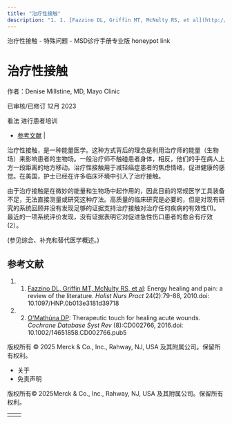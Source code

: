 ```yaml
---
title: "治疗性接触"
description: "1. 1. [Fazzino DL, Griffin MT, McNulty RS, et al](http://www.ncbi.nlm.nih.gov/pubmed/20186018): Energy healing and pain: a review of the literature. _Holist Nurs Pract_ 24(2):79-88, 2010.doi: 10.1097/HNP.0b013e3181d39718"
---
```


﻿治疗性接触 \- 特殊问题 \- MSD诊疗手册专业版 honeypot link

# 治疗性接触

作者：Denise Millstine, MD, Mayo Clinic

已审核/已修订 12月 2023

看法 进行患者培训

- [参考文献](#参考文献_v39504838_zh) \|

治疗性接触，是一种能量医学。这种方式背后的理念是利用治疗师的能量（生物场）来影响患者的生物场。一般治疗师不触碰患者身体，相反，他们的手在病人上方一段距离的地方移动。治疗性接触用于减轻癌症患者的焦虑情绪，促进健康的感觉。在美国，护士已经在许多临床环境中引入了治疗接触。

由于治疗接触是在微妙的能量和生物场中起作用的，因此目前的常规医学工具装备不足，无法直接测量或研究这种疗法。高质量的临床研究是必要的，但是对现有研究的系统回顾并没有发现足够的证据支持治疗接触对治疗任何疾病的有效性(1)。最近的一项系统评价发现，没有证据表明它对促进急性伤口患者的愈合有疗效 (2）。

(参见综合、补充和替代医学概述。)

## 参考文献

1. 1. [Fazzino DL, Griffin MT, McNulty RS, et al](http://www.ncbi.nlm.nih.gov/pubmed/20186018): Energy healing and pain: a review of the literature. _Holist Nurs Pract_ 24(2):79-88, 2010.doi: 10.1097/HNP.0b013e3181d39718

2. 2. [O'Mathúna DP](https://pubmed.ncbi.nlm.nih.gov/27552401/): Therapeutic touch for healing acute wounds. _Cochrane Database Syst Rev_ (8):CD002766, 2016.doi: 10.1002/14651858.CD002766.pub5




版权所有 © 2025
Merck & Co., Inc., Rahway, NJ, USA 及其附属公司。保留所有权利。

- 关于
- 免责声明

版权所有© 2025Merck & Co., Inc., Rahway, NJ, USA 及其附属公司。保留所有权利。

|     |     |
| --- | --- |
|  |  |